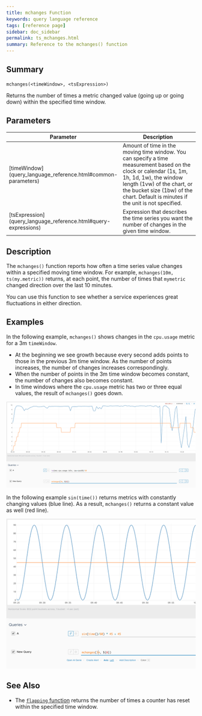 ```yaml
---
title: mchanges Function
keywords: query language reference
tags: [reference page]
sidebar: doc_sidebar
permalink: ts_mchanges.html
summary: Reference to the mchanges() function
---
```


## Summary

```
mchanges(<timeWindow>, <tsExpression>)
```
Returns the number of times a metric changed value (going up or going down) within the specified time window.

## Parameters

<table>
<tbody>
<thead>
<tr><th width="20%">Parameter</th><th width="80%">Description</th></tr>
</thead>
<tr>
<td markdown="span">[timeWindow](query_language_reference.html#common-parameters)</td>
<td>Amount of time in the moving time window. You can specify a time measurement based on the clock or calendar (1s, 1m, 1h, 1d, 1w), the window length (1vw) of the chart, or the bucket size (1bw) of the chart. Default is minutes if the unit is not specified.</td></tr>
<tr>
<td markdown="span"> [tsExpression](query_language_reference.html#query-expressions)</td>
<td>Expression that describes the time series you want the number of changes in the given time window. </td></tr>
</tbody>
</table>

## Description

The `mchanges()` function reports how often a time series value changes within a specified moving time window. For example, `mchanges(10m, ts(my.metric))` returns, at each point, the number of times that `mymetric` changed direction over the last 10 minutes.

You can use this function to see whether a service experiences great fluctuations in either direction.


## Examples

In the following example, `mchanges()` shows changes in the `cpu.usage` metric for a 3m `timeWindow`.
* At the beginning we see growth because every second adds points to those in the previous 3m time window. As the number of points increases, the number of changes increases correspondingly.
* When the number of points in the 3m time window becomes constant, the number of changes also becomes constant.
* In time windows where the `cpu.usage` metric has two or three equal values, the result of `mchanges()` goes down.

![mchanges example](images/ts_mchanges_1.png)

In the following example `sin(time())` returns metrics with constantly changing values (blue line). As a result, `mchanges()` returns a constant value as well (red line).

![mchanges example using sin curve](images/ts_mchanges_2.png)

## See Also

* The [`flapping` function](ts_flapping.html) returns the number of times a counter has reset within the specified time window.
